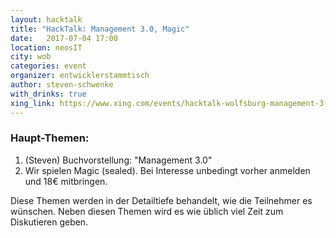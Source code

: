 ```yaml
---
layout: hacktalk
title: "HackTalk: Management 3.0, Magic"
date:   2017-07-04 17:00
location: neosIT
city: wob
categories: event
organizer: entwicklerstammtisch
author: steven-schwenke
with_drinks: true
xing_link: https://www.xing.com/events/hacktalk-wolfsburg-management-3-0-buch-magic-spielen-1826648
---
```


### Haupt-Themen:

1. (Steven) Buchvorstellung: "Management 3.0"
2. Wir spielen Magic (sealed). Bei Interesse unbedingt vorher anmelden und 18€ mitbringen.

Diese Themen werden in der Detailtiefe behandelt, wie die Teilnehmer es wünschen. Neben diesen Themen wird es wie üblich viel Zeit zum Diskutieren geben.
